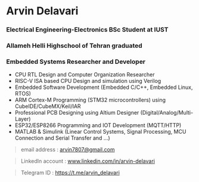 # Arvin Delavari
### Electrical Engineering-Electronics BSc Student at IUST
### Allameh Helli Highschool of Tehran graduated
### Embedded Systems Researcher and Developer

- CPU RTL Design and Computer Organization Researcher
- RISC-V ISA based CPU Design and simulation using Verilog
- Embedded Software Development (Embedded C/C++, Embedded Linux, RTOS)
- ARM Cortex-M Programming (STM32 microcontrollers) using CubeIDE/CubeMX/Keil/IAR
- Professional PCB Designing using Altium Designer (Digital/Analog/Multi-Layer)
- ESP32/ESP8266 Programming and IOT Development (MQTT/HTTP)
- MATLAB & Simulink (Linear Control Systems, Signal Processing, MCU Connection and Serial Transfer and …)
  
> email address    : arvin7807@gmail.com

> LinkedIn account : www.linkedin.com/in/arvin-delavari

> Telegram  ID     : https://t.me/arvin_delavari
